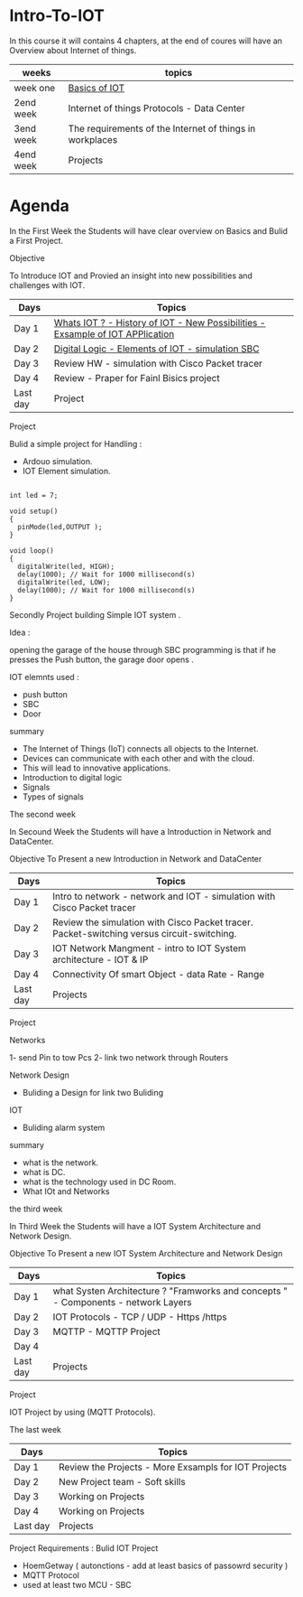 # Intro-To-IOT



In this course it will contains 4 chapters, at the end of coures will have an Overview about Internet of things.  


| weeks  | topics |
| ------------- | ------------- |
| week one | [Basics of IOT ](https://github.com/Rawaalawadii/Introduction-to-IOT/blob/main/README.md) |
| 2end week | Internet of things Protocols - Data Center|
| 3end week | The requirements of the Internet of things in workplaces  |
| 4end week | Projects  |






# Agenda 

In the First Week the Students will have clear overview on Basics and Bulid a First Project. 

Objective

To Introduce IOT and Provied an insight into new possibilities  and challenges with IOT. 


| Days   | Topics  |
| ------------- | ------------- |
| Day 1 | [Whats IOT ? - History of IOT - New Possibilities - Exsample of IOT APPlication](https://github.com/Rawaalawadii/Introduction-to-IOT/blob/main/README.md)  |
| Day 2 |  [Digital Logic  - Elements of IOT - simulation SBC](https://github.com/Rawaalawadii/Introduction-to-IOT/blob/main/README.md) |
| Day 3 |  Review HW - simulation with Cisco Packet tracer  |
| Day 4 |  Review - Praper for Fainl Bisics project |
| Last day  | Project  |



Project 


Bulid a simple project for Handling :
- Ardouo simulation. 
- IOT Element simulation.


```

int led = 7; 

void setup()
{
  pinMode(led,OUTPUT );
}

void loop()
{
  digitalWrite(led, HIGH);
  delay(1000); // Wait for 1000 millisecond(s)
  digitalWrite(led, LOW);
  delay(1000); // Wait for 1000 millisecond(s)
}

```

Secondly Project building Simple IOT system . 

Idea : 

opening the garage of the house through SBC programming is that if he presses the Push button, the garage door opens . 

IOT elemnts used : 

- push button 
- SBC
- Door




summary

- The Internet of Things (IoT) connects all objects to the Internet.
- Devices can communicate with each other and with the cloud.
- This will lead to innovative applications. 
- Introduction to digital logic
- Signals
- Types of signals 




The second week 

In Secound Week the Students will have a Introduction in Network and DataCenter.  

Objective 
To Present a new Introduction in Network and DataCenter



| Days   | Topics  |
| ------------- | ------------- |
| Day 1 | Intro to network - network and IOT - simulation with Cisco Packet tracer  |
| Day 2 |  Review the simulation with Cisco Packet tracer.  Packet-switching versus circuit-switching.  |
| Day 3 | IOT Network Mangment - intro to IOT System architecture - IOT & IP |
| Day 4 | Connectivity Of smart Object - data Rate - Range |
| Last day  | Projects  |


Project

Networks 

1- send Pin to tow Pcs 
2- link two network through Routers 

Network Design 

-  Buliding a Design  for link two Buliding 

IOT 

- Buliding alarm system 


summary

 - what is the network. 
 - what is DC.  
 - what is the technology used in DC Room. 
 - What IOt and Networks 



the third week 

In Third Week the Students will have a IOT System Architecture and Network Design.  

Objective 
To Present a new IOT System Architecture and Network Design



| Days   | Topics  |
| ------------- | ------------- |
| Day 1 | what Systen Architecture ? "Framworks and concepts "  - Components - network Layers|
| Day 2 | IOT Protocols - TCP / UDP - Https /https  |
| Day 3 |  MQTTP - MQTTP Project  |
| Day 4 |  |
| Last day  | Projects  |



Project
 
IOT Project by using (MQTT Protocols). 


The last week 



| Days   | Topics  |
| ------------- | ------------- |
| Day 1 |  Review the Projects - More Exsampls for IOT Projects |
| Day 2 | New Project team - Soft skills  |
| Day 3 | Working on Projects  |
| Day 4 |  Working on Projects |
| Last day  | Projects  |


Project
 Requirements : 
 Bulid IOT Project 
 - HoemGetway ( autonctions - add at least basics of passowrd security )  
 - MQTT Protocol 
 - used at least two MCU - SBC  
 
 
 






